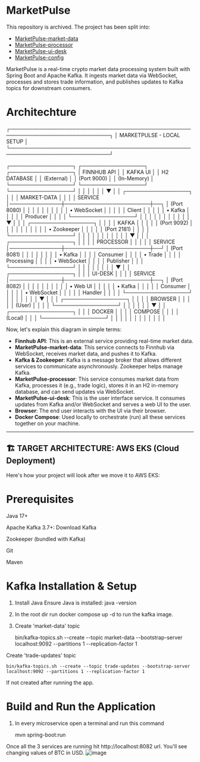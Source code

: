 
# MarketPulse
This repository is archived. The project has been split into:
- [MarketPulse-market-data](https://github.com/AkshayTembhekar21/MarketPulse-market-data)
- [MarketPulse-processor](https://github.com/AkshayTembhekar21/MarketPulse-processor)
- [MarketPulse-ui-desk](https://github.com/AkshayTembhekar21/MarketPulse-ui-desk)
- [MarketPulse-config](https://github.com/AkshayTembhekar21/MarketPulse-config)

MarketPulse is a real-time crypto market data processing system built with Spring Boot and Apache Kafka. It ingests market data via WebSocket, processes and stores trade information, and publishes updates to Kafka topics for downstream consumers.
# Architechture
┌─────────────────────────────────────────────────────────────────────────────┐
│                           MARKETPULSE - LOCAL SETUP                          │
└─────────────────────────────────────────────────────────────────────────────┘

┌─────────────────┐    ┌─────────────────┐    ┌─────────────────┐
│   FINNHUB API   │    │   KAFKA UI      │    │   H2 DATABASE   │
│   (External)    │    │   (Port 9000)   │    │   (In-Memory)   │
└─────────────────┘    └─────────────────┘    └─────────────────┘
         │                       │                       │
         │                       │                       │
         ▼                       │                       │
┌─────────────────┐              │                       │
│ MARKET-DATA     │              │                       │
│ SERVICE         │──────────────┼───────────────────────┼──┐
│ (Port 8080)     │              │                       │  │
│                 │              │                       │  │
│ • WebSocket     │              │                       │  │
│   Client        │              │                       │  │
│ • Kafka         │              │                       │  │
│   Producer      │              │                       │  │
└─────────────────┘              │                       │  │
         │                       │                       │  │
         │                       │                       │  │
         ▼                       │                       │  │
┌─────────────────┐              │                       │  │
│     KAFKA       │              │                       │  │
│   (Port 9092)   │              │                       │  │
│                 │              │                       │  │
│ • Zookeeper     │              │                       │  │
│   (Port 2181)   │              │                       │  │
└─────────────────┘              │                       │  │
         │                       │                       │  │
         │                       │                       │  │
         ▼                       │                       │  │
┌─────────────────┐              │                       │  │
│   PROCESSOR     │              │                       │  │
│   SERVICE       │──────────────┼───────────────────────┼──┘
│   (Port 8081)   │              │                       │
│                 │              │                       │
│ • Kafka         │              │                       │
│   Consumer      │              │                       │
│ • Trade         │              │                       │
│   Processing    │              │                       │
│ • WebSocket     │              │                       │
│   Publisher     │              │                       │
└─────────────────┘              │                       │
         │                       │                       │
         │                       │                       │
         ▼                       │                       │
┌─────────────────┐              │                       │
│   UI-DESK       │              │                       │
│   SERVICE       │──────────────┼───────────────────────┼──┐
│   (Port 8082)   │              │                       │  │
│                 │              │                       │  │
│ • Web UI        │              │                       │  │
│ • Kafka         │              │                       │  │
│   Consumer      │              │                       │  │
│ • WebSocket     │              │                       │  │
│   Handler       │              │                       │  │
└─────────────────┘              │                       │  │
         │                       │                       │  │
         ▼                       │                       │  │
┌─────────────────┐              │                       │  │
│   BROWSER       │              │                       │  │
│   (User)        │              │                       │  │
└─────────────────┘              │                       │  │
                                 │                       │  │
                                 ▼                       │  │
                        ┌─────────────────┐              │  │
                        │   DOCKER        │              │  │
                        │   COMPOSE       │              │  │
                        │   (Local)       │              │  │
                        └─────────────────┘              │  │
                                                         │  │
                                                         │  │
                                                         │  │
                                                         │  │
                                                         │  │
                                    
Now, let's explain this diagram in simple terms:

- **Finnhub API**: This is an external service providing real-time market data.
- **MarketPulse-market-data**: This service connects to Finnhub via WebSocket, receives market data, and pushes it to Kafka.
- **Kafka & Zookeeper**: Kafka is a message broker that allows different services to communicate asynchronously. Zookeeper helps manage Kafka.
- **MarketPulse-processor**: This service consumes market data from Kafka, processes it (e.g., trade logic), stores it in an H2 in-memory database, and can send updates via WebSocket.
- **MarketPulse-ui-desk**: This is the user interface service. It consumes updates from Kafka and/or WebSocket and serves a web UI to the user.
- **Browser**: The end user interacts with the UI via their browser.
- **Docker Compose**: Used locally to orchestrate (run) all these services together on your machine.

---

## 🏗️ **TARGET ARCHITECTURE: AWS EKS (Cloud Deployment)**

Here's how your project will look after we move it to AWS EKS:


# Prerequisites

Java 17+

Apache Kafka 3.7+: Download Kafka

Zookeeper (bundled with Kafka)

Git

Maven


# Kafka Installation & Setup
1. Install Java
Ensure Java is installed:
java -version
2. In the root dir run docker compose up -d to run the kafka image.
3. Create 'market-data' topic

   bin/kafka-topics.sh --create --topic market-data --bootstrap-server localhost:9092 --partitions 1 --replication-factor 1

Create 'trade-updates' topic

    bin/kafka-topics.sh --create --topic trade-updates --bootstrap-server localhost:9092 --partitions 1 --replication-factor 1
If not created after running the app.

# Build and Run the Application
1. In every microservice open a terminal and run this command
 
    mvn spring-boot:run

Once all the 3 services are running hit http://localhost:8082 url. You'll see changing values of BTC in USD.
![image](https://github.com/user-attachments/assets/bafaee5f-80fe-4d72-aa6a-f61efc24426a)


